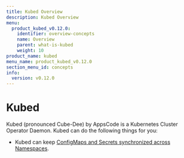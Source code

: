 ```yaml
---
title: Kubed Overview
description: Kubed Overview
menu:
  product_kubed_v0.12.0:
    identifier: overview-concepts
    name: Overview
    parent: what-is-kubed
    weight: 10
product_name: kubed
menu_name: product_kubed_v0.12.0
section_menu_id: concepts
info:
  version: v0.12.0
---
```


# Kubed

Kubed (pronounced Cube-Dee) by AppsCode is a Kubernetes Cluster Operator Daemon. Kubed can do the following things for you:

 - Kubed can keep [ConfigMaps and Secrets synchronized across Namespaces](/products/kubed/v0.12.0/guides/config-syncer/).
